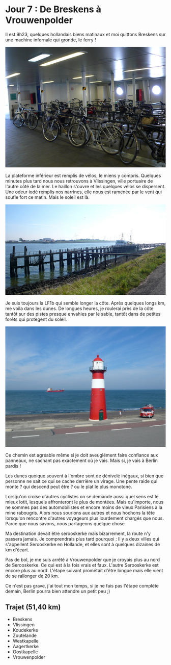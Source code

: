 Jour 7 : De Breskens à Vrouwenpolder
====================================

Il est 9h23, quelques hollandais biens matinaux et moi quittons
Breskens sur une machine infernale qui gronde, le ferry !

![Un ferry pour les vélos](/assets/images/un-ferry-pour-les-velos.jpg)

La plateforme inférieur est remplis de vélos, le miens y compris.
Quelques minutes plus tard nous nous retrouvons à Vlissingen, ville
portuaire de l'autre côté de la mer. Le haillon s'ouvre et les
quelques vélos se dispersent. Une odeur iodé remplis nos narrines,
elle nous est ramenée par le vent qui soufle fort ce matin. Mais le
soleil est là.

![Vlissingen](/assets/images/vlissingen-b.jpg)

Je suis toujours la LF1b qui semble longer la côte. Après quelques
longs km, me voila dans les dunes. De longues heures, je roulerai près
de la côte tantôt sur des pistes presque envahies par le sable, tantôt
dans de petites forêts qui protègent du soleil.

![Un phare sur la côte hollandaise](/assets/images/un-phare-sur-la-cote-hollandaise-b.jpg)

Ce chemin est agréable même si je doit aveuglément faire confiance aux
panneaux, ne sachant pas exactement où je vais. Mais si, je vais à
Berlin pardis !

Les dunes quoique souvent à l'ombre sont de dénivelé inégaux, si bien
que personne ne sait ce qui se cache derrière un virage. Une pente
raide qui monte ? qui descend peut être ? ou le plat le plus monotone.

Lorsqu'on croise d'autres cyclistes on se demande aussi quel sens est
le mieux lotit, lesquels affronteront le plus de montées. Mais
qu'importe, nous ne sommes pas des automobilistes et encore moins de
vieux Parisiens à la mine rabougris. Alors nous sourions aux autres et
nous hochons la tête lorsqu'on rencontre d'autres voyageurs plus
lourdement chargés que nous. Parce que nous savons, nous partageons
quelque chose.

Ma destination devait être serooskerke mais bizarrement, la route n'y
passera jamais. Je comprendrais plus tard pourquoi : Il y a deux
villes qui s'appellent Serooskerke en Hollande, et elles sont à
quelques dizaines de km d'écart.

Pas de bol, je me suis arrêté à Vrouwenpolder que je croyais plus au
nord de Serooskerke. Ce qui est à la fois vrais et faux. L'autre
Serooskerke est encore plus au nord. L'étape suivant prométait d'être
longue mais elle vient de se rallonger de 20 km.

Ce n'est pas grave, j'ai tout mon temps, si je ne fais pas l'étape
complète demain, Berlin pourra bien attendre un petit peu ;)

## Trajet (51,40 km)

- Breskens
- Vlissingen
- Koudekerke
- Zoutelande
- Westkapelle
- Aagertkerke
- Oostkapelle
- Vrouwenpolder

